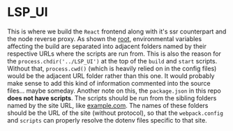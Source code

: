 # LSP_UI

This is where we build the ``React`` frontend along with it's ssr counterpart and the node reverse proxy. As shown the [root](https://github.com/LongStoryMedia/LongStoryPress), environmental variables affecting the build are separated into adjacent folders named by their respective URLs where the scripts are run from. This is also the reason for the ``process.chdir('../LSP_UI')`` at the top of the ``build`` and ``start`` scripts. Without that, ``process.cwd()`` (which is heavily relied on in the config files) would be the adjacent URL folder rather than this one. It would probably make sense to add this kind of information commented into the source files... maybe someday.
Another note on this, the ``package.json`` in this repo __does not have scripts__. The scripts should be run from the sibling folders named by the site URL, like [example.com](https://github.com/LongStoryMedia/LongStoryPress/tree/master/LSP_UI/example.com). The names of these folders should be the URL of the site (without protocol), so that the ``webpack.config`` and ``scripts`` can properly resolve the dotenv files specific to that site.
